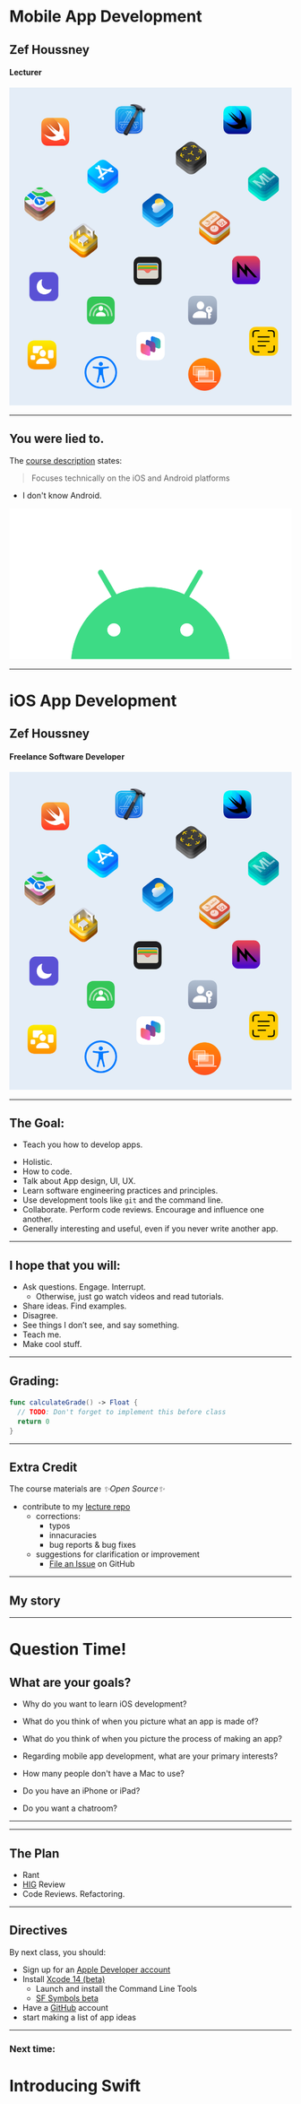 
<!--
_class: lead
header: '![w:100](images/atlas.svg) <div style="float:right; margin-top:0px; margin-left: 0.3em;">4120/5120</div>'
-->

<style>
section.lead h2 {
  font-size: 1.25rem;
  color: #F05138;
}

section.lead h4 {
  margin-top: -8px;
  font-weight: normal;
}

section.end h1 {
  color: #F05138;
}

</style>

# <!-- fit --> Mobile App Development
## Zef Houssney
#### Lecturer


![bg right](images/dev-icons.png)

---

## You were lied to.

The [course description](https://docs.google.com/document/d/e/2PACX-1vRoVL8WLgDbpwAF4omonWs6cNrovlE1mLtHyOyC40ESNVz7WgUQLUhPTMZ3B62I6TwZCZ5sZnP5uOGn/pub) states:

> Focuses technically on the iOS and Android platforms

* I don't know Android.

![bg](images/android.svg)

<!--
That being said:
- I've worked on cross-platform teams
- kotlin similar to Swift
-->

---
<!-- _class: lead -->

# <!-- fit --> iOS App Development
## Zef Houssney
#### Freelance Software Developer

![bg right](images/dev-icons.png)

---

## The Goal:

- Teach you how to develop apps.

* Holistic.
* How to code.
* Talk about App design, UI, UX.
* Learn software engineering practices and principles.
* Use development tools like `git` and the command line.
* Collaborate. Perform code reviews. Encourage and influence one another.
* Generally interesting and useful, even if you never write another app.

<!--
Not just "how to code"

- Can't learn everything, if we tried to, it would be outdated by the time we finished.
- Principles
- Write, understand, and debug code
- Learn how learn, how to figure it out on your own
- the mindset using a computer as a developer
- I hope to provide a unique opportunity
-->

---

## I hope that you will:
* Ask questions. Engage. Interrupt.
  * Otherwise, just go watch videos and read tutorials.
* Share ideas. Find examples.
* Disagree.
* See things I don’t see, and say something.
* Teach me.
* Make cool stuff.

<!--
Examples of:

Patterns, good and bad
Pitfalls

Great user interfaces
Bad user interfaces
-->

---
## Grading:


```swift
func calculateGrade() -> Float {
  // TODO: Don't forget to implement this before class
  return 0
}
```
---

## Extra Credit

The course materials are _✨Open Source✨_

* contribute to my [lecture repo](https://github.com/zef/ATLAS-iOS)
  * corrections:
    - typos
    - innacuracies
    - bug reports & bug fixes
  * suggestions for clarification or improvement
    - [File an Issue](https://github.com/zef/ATLAS-iOS/issues/new) on GitHub

---

## My story

---

# Question Time!


## What are your goals?

- Why do you want to learn iOS development?

- What do you think of when you picture what an app is made of?

- What do you think of when you picture the process of making an app?

- Regarding mobile app development, what are your primary interests?

- How many people don't have a Mac to use?
- Do you have an iPhone or iPad?

- Do you want a chatroom?

---


---

## The Plan

- Rant
- [HIG](https://developer.apple.com/design/human-interface-guidelines/guidelines/overview) Review
- Code Reviews. Refactoring.

<!-- have worked with designers that simply didn't know the HIG -->

---

## Directives

By next class, you should:

* Sign up for an [Apple Developer account](https://developer.apple.com)
* Install [Xcode 14 (beta)](https://developer.apple.com/xcode/)
  - Launch and install the Command Line Tools
  - [SF Symbols beta](https://developer.apple.com/sf-symbols/)
* Have a [GitHub](https://github.com) account
* start making a list of app ideas

---

<!-- class: end -->

### Next time:

# Introducing Swift

